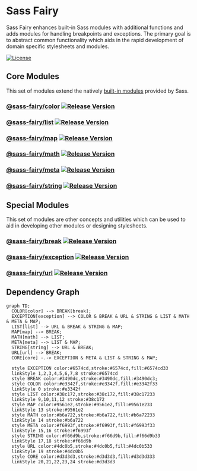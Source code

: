 # Sass Fairy

Sass Fairy enhances built-in Sass modules with additional functions and adds modules for handling breakpoints and exceptions. The primary goal is to abstract common functionality which aids in the rapid development of domain specific stylesheets and modules.

[![License](https://img.shields.io/badge/License-MIT-blue.svg)](https://opensource.org/licenses/MIT)

<!--

## Packing / Publishing

pnpm cross-env BUILD=exception pnpm package
pnpm cross-env BUILD=exception pnpm publish-package

-->

## Core Modules

This set of modules extend the natively [built-in modules](https://sass-lang.com/documentation/modules) provided by Sass.

### [@sass-fairy/color](https://github.com/roydukkey/sass-fairy/tree/dev/v2/packages/color#readme) [![Release Version](https://img.shields.io/npm/v/@sass-fairy/color/next.svg)](https://www.npmjs.com/package/@sass-fairy/color/v/next)

### [@sass-fairy/list](https://github.com/roydukkey/sass-fairy/tree/dev/v2/packages/list#readme) [![Release Version](https://img.shields.io/npm/v/@sass-fairy/list/next.svg)](https://www.npmjs.com/package/@sass-fairy/list/v/next)

### [@sass-fairy/map](https://github.com/roydukkey/sass-fairy/tree/dev/v2/packages/map#readme) [![Release Version](https://img.shields.io/npm/v/@sass-fairy/map/next.svg)](https://www.npmjs.com/package/@sass-fairy/map/v/next)

### [@sass-fairy/math](https://github.com/roydukkey/sass-fairy/tree/dev/v2/packages/math#readme) [![Release Version](https://img.shields.io/npm/v/@sass-fairy/math/next.svg)](https://www.npmjs.com/package/@sass-fairy/math/v/next)

### [@sass-fairy/meta](https://github.com/roydukkey/sass-fairy/tree/dev/v2/packages/meta#readme) [![Release Version](https://img.shields.io/npm/v/@sass-fairy/meta/next.svg)](https://www.npmjs.com/package/@sass-fairy/meta/v/next)

### [@sass-fairy/string](https://github.com/roydukkey/sass-fairy/tree/dev/v2/packages/string#readme) [![Release Version](https://img.shields.io/npm/v/@sass-fairy/string/next.svg)](https://www.npmjs.com/package/@sass-fairy/string/v/next)

## Special Modules

This set of modules are other concepts and utilities which can be used to aid in developing other modules or designing stylesheets.

### [@sass-fairy/break](https://github.com/roydukkey/sass-fairy/tree/dev/v2/packages/break#readme) [![Release Version](https://img.shields.io/npm/v/@sass-fairy/break/next.svg)](https://www.npmjs.com/package/@sass-fairy/break/v/next)

### [@sass-fairy/exception](https://github.com/roydukkey/sass-fairy/tree/dev/v2/packages/exception#readme) [![Release Version](https://img.shields.io/npm/v/@sass-fairy/exception/next.svg)](https://www.npmjs.com/package/@sass-fairy/exception/v/next)

### [@sass-fairy/url](https://github.com/roydukkey/sass-fairy/tree/dev/v2/packages/url#readme) [![Release Version](https://img.shields.io/npm/v/@sass-fairy/url/next.svg)](https://www.npmjs.com/package/@sass-fairy/url/v/next)

## Dependency Graph

```mermaid
graph TD;
  COLOR[color] --> BREAK[break];
  EXCEPTION[exception] --> COLOR & BREAK & URL & STRING & LIST & MATH & META & MAP;
  LIST[list] --> URL & BREAK & STRING & MAP;
  MAP[map] --> BREAK;
  MATH[math] --> LIST;
  META[meta] --> LIST & MAP;
  STRING[string] --> URL & BREAK;
  URL[url] --> BREAK;
  CORE[core] -.-> EXCEPTION & META & LIST & STRING & MAP;

  style EXCEPTION color:#6574cd,stroke:#6574cd,fill:#6574cd33
  linkStyle 1,2,3,4,5,6,7,8 stroke:#6574cd
  style BREAK color:#3490dc,stroke:#3490dc,fill:#3490dc3;
  style COLOR color:#e3342f,stroke:#e3342f,fill:#e3342f33
  linkStyle 0 stroke:#e3342f
  style LIST color:#38c172,stroke:#38c172,fill:#38c17233
  linkStyle 9,10,11,12 stroke:#38c172
  style MAP color:#9561e2,stroke:#9561e2,fill:#9561e233
  linkStyle 13 stroke:#9561e2
  style MATH color:#b6a722,stroke:#b6a722,fill:#b6a72233
  linkStyle 14 stroke:#b6a722
  style META color:#f6993f,stroke:#f6993f,fill:#f6993f33
  linkStyle 15,16 stroke:#f6993f
  style STRING color:#f66d9b,stroke:#f66d9b,fill:#f66d9b33
  linkStyle 17,18 stroke:#f66d9b
  style URL color:#4dc0b5,stroke:#4dc0b5,fill:#4dc0b533
  linkStyle 19 stroke:#4dc0b5
  style CORE color:#d3d3d3,stroke:#d3d3d3,fill:#d3d3d333
  linkStyle 20,21,22,23,24 stroke:#d3d3d3
```
